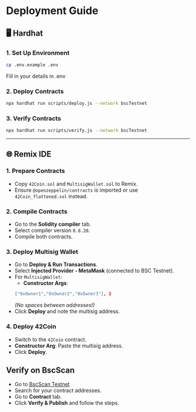# Deployment Guide

## 🖥️ Hardhat

### 1. Set Up Environment
```bash
cp .env.example .env
```
Fill in your details in .env

### 2. Deploy Contracts
```bash
npx hardhat run scripts/deploy.js --network bscTestnet
```

### 3. Verify Contracts
```bash
npx hardhat run scripts/verify.js --network bscTestnet
```

---

## 🌐 Remix IDE

### 1. Prepare Contracts
- Copy `42Coin.sol` and `MultisigWallet.sol` to Remix.
- Ensure `@openzeppelin/contracts` is imported or use `42Coin_flattened.sol` instead.

### 2. Compile Contracts

- Go to the **Solidity compiler** tab.
- Select compiler version `0.8.20`.
- Compile both contracts.

### 3. Deploy Multisig Wallet

- Go to **Deploy & Run Transactions**.
- Select **Injected Provider - MetaMask** (connected to BSC Testnet).
- For `MultisigWallet`:
    - **Constructor Args**:
    ```json
    ["0xOwner1","0xOwner2","0xOwner3"], 2
    ```
    *(No spaces between addresses!)*
- Click **Deploy** and note the multisig address.

### 4. Deploy 42Coin

- Switch to the `42Coin` contract.
- **Constructor Arg**: Paste the multisig address.
- Click **Deploy**.

## Verify on BscScan

- Go to [BscScan Testnet](https://testnet.bscscan.com/)
- Search for your contract addresses.
- Go to **Contract** tab.
- Click **Verify & Publish** and follow the steps.
